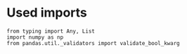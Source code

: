 # Used imports

```text
from typing import Any, List
import numpy as np
from pandas.util._validators import validate_bool_kwarg
```
